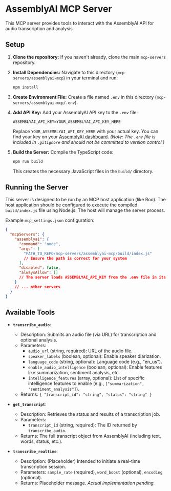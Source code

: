 # AssemblyAI MCP Server

This MCP server provides tools to interact with the AssemblyAI API for audio transcription and analysis.

## Setup

1.  **Clone the repository:**
    If you haven't already, clone the main `mcp-servers` repository.

2.  **Install Dependencies:**
    Navigate to this directory (`mcp-servers/assemblyai-mcp`) in your terminal and run:
    ```bash
    npm install
    ```

3.  **Create Environment File:**
    Create a file named `.env` in this directory (`mcp-servers/assemblyai-mcp/.env`).

4.  **Add API Key:**
    Add your AssemblyAI API key to the `.env` file:
    ```
    ASSEMBLYAI_API_KEY=YOUR_ASSEMBLYAI_API_KEY_HERE
    ```
    Replace `YOUR_ASSEMBLYAI_API_KEY_HERE` with your actual key. You can find your key on your [AssemblyAI dashboard](https://app.assemblyai.com/).
    *(Note: The `.env` file is included in `.gitignore` and should not be committed to version control.)*

5.  **Build the Server:**
    Compile the TypeScript code:
    ```bash
    npm run build
    ```
    This creates the necessary JavaScript files in the `build/` directory.

## Running the Server

This server is designed to be run by an MCP host application (like Roo). The host application should be configured to execute the compiled `build/index.js` file using Node.js. The host will manage the server process.

Example `mcp_settings.json` configuration:

```json
{
  "mcpServers": {
    "assemblyai": {
      "command": "node",
      "args": [
        "PATH_TO_REPO/mcp-servers/assemblyai-mcp/build/index.js"
        // Ensure the path is correct for your system
      ],
      "disabled": false,
      "alwaysAllow": []
      // The server loads ASSEMBLYAI_API_KEY from the .env file in its directory
    }
    // ... other servers
  }
}
```

## Available Tools

*   **`transcribe_audio`**:
    *   Description: Submits an audio file (via URL) for transcription and optional analysis.
    *   Parameters:
        *   `audio_url` (string, required): URL of the audio file.
        *   `speaker_labels` (boolean, optional): Enable speaker diarization.
        *   `language_code` (string, optional): Language code (e.g., "en_us").
        *   `enable_audio_intelligence` (boolean, optional): Enable features like summarization, sentiment analysis, etc.
        *   `intelligence_features` (array, optional): List of specific intelligence features to enable (e.g., `["summarization", "sentiment_analysis"]`).
    *   Returns: `{ "transcript_id": "string", "status": "string" }`

*   **`get_transcript`**:
    *   Description: Retrieves the status and results of a transcription job.
    *   Parameters:
        *   `transcript_id` (string, required): The ID returned by `transcribe_audio`.
    *   Returns: The full transcript object from AssemblyAI (including text, words, status, etc.).

*   **`transcribe_realtime`**:
    *   Description: (Placeholder) Intended to initiate a real-time transcription session.
    *   Parameters: `sample_rate` (required), `word_boost` (optional), `encoding` (optional).
    *   Returns: Placeholder message. *Actual implementation pending.*